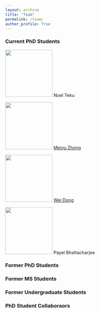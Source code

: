 ```yaml
---
layout: archive
title: "Team"
permalink: /team/
author_profile: True
---
```


### Current PhD Students

<img src="{{site.url}}/images/students/noel.PNG" width="150px"> Noel Teku

<img src="{{site.url}}/images/students/meiyu.jpeg" width="150px"> <a href="https://meiyuzhong.github.io/">Meiyu Zhong</a> 

<img src="{{site.url}}/images/students/fengwei.jpg" width="150px"> <a href="https://sites.google.com/arizona.edu/fengweitian/home">Wei Dong</a>

<img src="{{site.url}}/images/students/payel.png" width="150px"> Payel Bhattacharjee


### Former PhD Students

### Former MS Students

### Former Undergraduate Students

### PhD Student Collaboraors
